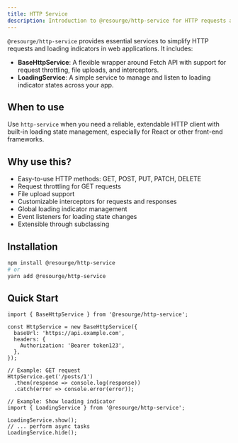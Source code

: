```yaml
---
title: HTTP Service
description: Introduction to @resourge/http-service for HTTP requests and loading state management.
---
```


`@resourge/http-service` provides essential services to simplify HTTP requests and loading indicators in web applications. It includes:

- **BaseHttpService**: A flexible wrapper around Fetch API with support for request throttling, file uploads, and interceptors.
- **LoadingService**: A simple service to manage and listen to loading indicator states across your app.

## When to use

Use `http-service` when you need a reliable, extendable HTTP client with built-in loading state management, especially for React or other front-end frameworks.

## Why use this?

- Easy-to-use HTTP methods: GET, POST, PUT, PATCH, DELETE
- Request throttling for GET requests
- File upload support
- Customizable interceptors for requests and responses
- Global loading indicator management
- Event listeners for loading state changes
- Extensible through subclassing

## Installation

```bash
npm install @resourge/http-service
# or
yarn add @resourge/http-service
````

## Quick Start

```tsx
import { BaseHttpService } from '@resourge/http-service';

const HttpService = new BaseHttpService({
  baseUrl: 'https://api.example.com',
  headers: {
    Authorization: 'Bearer token123',
  },
});

// Example: GET request
HttpService.get('/posts/1')
  .then(response => console.log(response))
  .catch(error => console.error(error));

// Example: Show loading indicator
import { LoadingService } from '@resourge/http-service';

LoadingService.show();
// ... perform async tasks
LoadingService.hide();
```